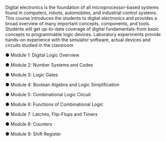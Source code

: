 Digital electronics is the foundation of all microprocessor-based systems found in computers,
robots, automobiles, and industrial control systems. This course introduces the students to digital
electronics and provides a broad overview of many important concepts, components, and tools.
Students will get up-to-date coverage of digital fundamentals-from basic concepts to
programmable logic devices. Laboratory experiments provide hands-on experience with the
simulator software, actual devices and circuits studied in the classroom

● Module 1: Digital Logic Overview 


● Module 2: Number Systems and Codes


● Module 3: Logic Gates


● Module 4: Boolean Algebra and Logic Simplification


● Module 5: Combinational Logic Circuit


● Module 6: Functions of Combinational Logic


● Module 7: Latches, Flip-Flops and Timers


● Module 8: Counters


● Module 9: Shift Register
